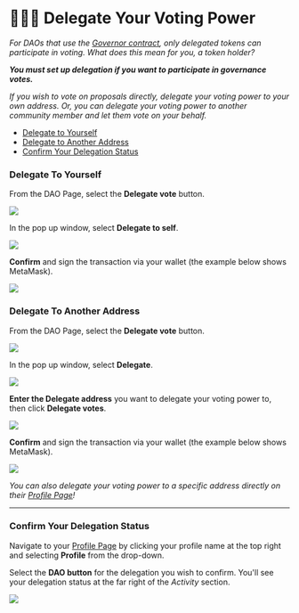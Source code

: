 # 🧑🤝🧑 Delegate Your Voting Power

_For DAOs that use the_ [_Governor contract_](https://docs.tally.xyz/user-guides/what-is-a-governor-contract)_, only delegated tokens can participate in voting. What does this mean for you, a token holder?_

_**You must set up delegation if you want to participate in governance votes.**_

_If you wish to vote on proposals directly, delegate your voting power to your own address. Or, you can delegate your voting power to another community member and let them vote on your behalf._

* [Delegate to Yourself](https://secure.helpscout.net/docs/62bb8964360964399e46bc39/article/62d1b775eabe9a7235b3e41d/#yourself)
* [Delegate to Another Address](https://secure.helpscout.net/docs/62bb8964360964399e46bc39/article/62d1b775eabe9a7235b3e41d/#another)
* [Confirm Your Delegation Status](https://secure.helpscout.net/docs/62bb8964360964399e46bc39/article/62d1b775eabe9a7235b3e41d/#status)

### Delegate To Yourself <a href="#yourself" id="yourself"></a>

From the DAO Page, select the **Delegate vote** button.

![](https://p434.p1.n0.cdn.getcloudapp.com/items/d5uOmgy1/a9e562b2-62cb-4218-a142-b8308c20b4c5.jpg?v=1225a43045f13151c4f8d9747591c914)

In the pop up window, select **Delegate to self**.

![](https://p434.p1.n0.cdn.getcloudapp.com/items/p9uO0eZ6/d33c318d-0275-4263-9278-5eb36a91b78e.jpg?v=3aff24b06dd11ceb4ea6054c08088afe)

**Confirm** and sign the transaction via your wallet (the example below shows MetaMask).

![](https://p434.p1.n0.cdn.getcloudapp.com/items/z8umyGdm/86298abb-1f38-4146-83ab-d1e129b6b2bb.jpg?v=1e8f26a710efda0cbd44d3abc5fdbf23)

###

### Delegate To Another Address <a href="#another" id="another"></a>

From the DAO Page, select the **Delegate vote** button.

![](https://p434.p1.n0.cdn.getcloudapp.com/items/d5uOmgy1/a9e562b2-62cb-4218-a142-b8308c20b4c5.jpg?v=1225a43045f13151c4f8d9747591c914)

In the pop up window, select **Delegate**.

![](https://p434.p1.n0.cdn.getcloudapp.com/items/NQulyWA7/f1477aba-c38e-4996-9ceb-b8d78a2acfd6.jpg?v=c06aa0b6420c5d51ec9671d6ac9e8dd2)

**Enter the Delegate address** you want to delegate your voting power to, then click **Delegate votes**.

![](https://p434.p1.n0.cdn.getcloudapp.com/items/geuR5EKX/f1be6650-494d-458a-89b7-61daec84a839.jpg?v=9eef96197cb23598bc8617ec63044be4)

**Confirm** and sign the transaction via your wallet (the example below shows MetaMask).

![](https://p434.p1.n0.cdn.getcloudapp.com/items/z8umyGdm/86298abb-1f38-4146-83ab-d1e129b6b2bb.jpg?v=1e8f26a710efda0cbd44d3abc5fdbf23)

_You can also delegate your voting power to a specific address directly on their_ [_Profile Page_](https://help.tally.xyz/article/24-profile-page)_!_

***

### Confirm Your Delegation Status <a href="#status" id="status"></a>

Navigate to your [Profile Page](https://help.tally.xyz/article/24-profile-page) by clicking your profile name at the top right and selecting **Profile** from the drop-down.

Select the **DAO button** for the delegation you wish to confirm. You'll see your delegation status at the far right of the _Activity_ section.

![](https://p434.p1.n0.cdn.getcloudapp.com/items/Wnu7Qmnj/fcd97021-0044-42c0-9c76-62151bab6524.jpg?v=8fb627111c3290cfe3a12b633f7fa79e)

